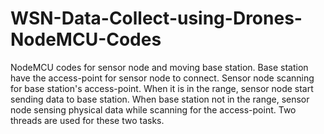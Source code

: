 # WSN-Data-Collect-using-Drones-NodeMCU-Codes
NodeMCU codes for sensor node and moving base station.
Base station have the access-point for sensor node to connect.
Sensor node scanning for base station's access-point.
When it is in the range, sensor node start sending data to base station.
When base station not in the range, sensor node sensing physical data while scanning for the access-point.
Two threads are used for these two tasks.
